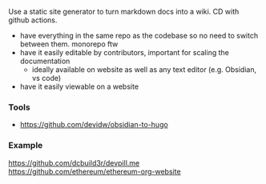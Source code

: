 Use a static site generator to turn markdown docs into a wiki. CD with github actions.

- have everything in the same repo as the codebase so no need to switch between them. monorepo ftw
- have it easily editable by contributors, important for scaling the documentation
	- ideally available on website as well as any text editor (e.g. Obsidian, vs code)
- have it easily viewable on a website

### Tools
- https://github.com/devidw/obsidian-to-hugo

### Example
https://github.com/dcbuild3r/devpill.me
https://github.com/ethereum/ethereum-org-website